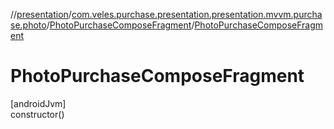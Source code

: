 //[presentation](../../../index.md)/[com.veles.purchase.presentation.presentation.mvvm.purchase.photo](../index.md)/[PhotoPurchaseComposeFragment](index.md)/[PhotoPurchaseComposeFragment](-photo-purchase-compose-fragment.md)

# PhotoPurchaseComposeFragment

[androidJvm]\
constructor()
